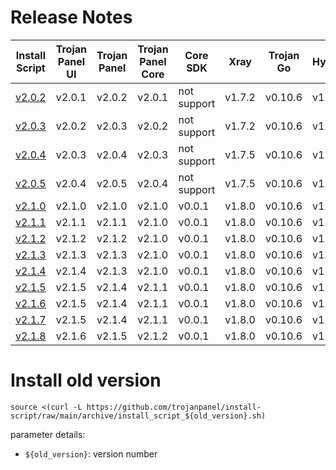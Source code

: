 # Release Notes

| Install Script                       | Trojan Panel UI | Trojan Panel | Trojan Panel Core | Core SDK    | Xray   | Trojan Go | Hysteria | Caddy（NaiveProxy） |
|--------------------------------------|-----------------|--------------|-------------------|-------------|--------|-----------|----------|-------------------|
| [v2.0.2](./install_script_v2.0.2.sh) | v2.0.1          | v2.0.2       | v2.0.1            | not support | v1.7.2 | v0.10.6   | v1.3.2   | v2.6.2            |
| [v2.0.3](./install_script_v2.0.3.sh) | v2.0.2          | v2.0.3       | v2.0.2            | not support | v1.7.2 | v0.10.6   | v1.3.2   | v2.6.2            |
| [v2.0.4](./install_script_v2.0.4.sh) | v2.0.3          | v2.0.4       | v2.0.3            | not support | v1.7.5 | v0.10.6   | v1.3.3   | v2.6.4            |
| [v2.0.5](./install_script_v2.0.4.sh) | v2.0.4          | v2.0.5       | v2.0.4            | not support | v1.7.5 | v0.10.6   | v1.3.3   | v2.6.4            |
| [v2.1.0](./install_script_v2.1.0.sh) | v2.1.0          | v2.1.0       | v2.1.0            | v0.0.1      | v1.8.0 | v0.10.6   | v1.3.4   | v2.6.4            |
| [v2.1.1](./install_script_v2.1.1.sh) | v2.1.1          | v2.1.1       | v2.1.0            | v0.0.1      | v1.8.0 | v0.10.6   | v1.3.4   | v2.6.4            |
| [v2.1.2](./install_script_v2.1.2.sh) | v2.1.2          | v2.1.2       | v2.1.0            | v0.0.1      | v1.8.0 | v0.10.6   | v1.3.4   | v2.6.4            |
| [v2.1.3](./install_script_v2.1.3.sh) | v2.1.3          | v2.1.3       | v2.1.0            | v0.0.1      | v1.8.0 | v0.10.6   | v1.3.4   | v2.6.4            |
| [v2.1.4](./install_script_v2.1.4.sh) | v2.1.4          | v2.1.3       | v2.1.0            | v0.0.1      | v1.8.0 | v0.10.6   | v1.3.4   | v2.6.4            |
| [v2.1.5](./install_script_v2.1.5.sh) | v2.1.5          | v2.1.4       | v2.1.1            | v0.0.1      | v1.8.0 | v0.10.6   | v1.3.4   | v2.6.4            |
| [v2.1.6](./install_script_v2.1.6.sh) | v2.1.5          | v2.1.4       | v2.1.1            | v0.0.1      | v1.8.0 | v0.10.6   | v1.3.4   | v2.6.4            |
| [v2.1.7](./install_script_v2.1.7.sh) | v2.1.5          | v2.1.4       | v2.1.1            | v0.0.1      | v1.8.0 | v0.10.6   | v1.3.4   | v2.6.4            |
| [v2.1.8](./install_script_v2.1.8.sh) | v2.1.6          | v2.1.5       | v2.1.2            | v0.0.1      | v1.8.0 | v0.10.6   | v1.3.4   | v2.6.4            |

# Install old version

```shell
source <(curl -L https://github.com/trojanpanel/install-script/raw/main/archive/install_script_${old_version}.sh)
```

parameter details:

- `${old_version}`: version number